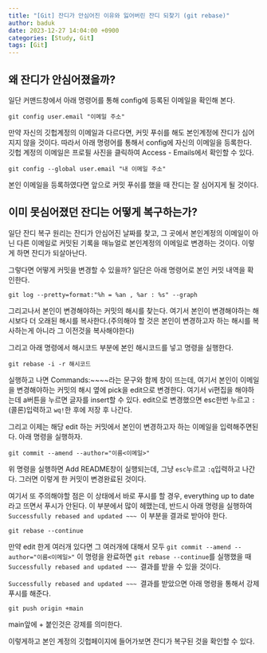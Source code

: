 ```yaml
---
title: "[Git] 잔디가 안심어진 이유와 잃어버린 잔디 되찾기 (git rebase)"
author: baduk
date: 2023-12-27 14:04:00 +0900
categories: [Study, Git]
tags: [Git]
---
```

## 왜 잔디가 안심어졌을까?
일단 커맨드창에서 아래 명령어를 통해 config에 등록된 이메일을 확인해 본다.

```shell
git config user.email "이메일 주소"
```
만약 자신의 깃헙계정의 이메일과 다르다면, 커밋 푸쉬를 해도 본인계정에 잔디가 심어지지 않을 것이다. 따라서 아래 명령어를 통해서 config에 자신의 이메일을 등록한다. 깃헙 계정의 이메일은 프로필 사진을 클릭하여 Access - Emails에서 확인할 수 있다.

```shell
git config --global user.email "내 이메일 주소"
```

본인 이메일을 등록하였다면 앞으로 커밋 푸쉬를 했을 때 잔디는 잘 심어지게 될 것이다.

## 이미 못심어졌던 잔디는 어떻게 복구하는가?
일단 잔디 복구 원리는 잔디가 안심어진 날짜를 찾고, 그 곳에서 본인계정의 이메일이 아닌 다른 이메일로 커밋된 기록을 매뉴얼로 본인계정의 이메일로 변경하는 것이다. 이렇게 하면 잔디가 되살아난다.

그렇다면 어떻게 커밋을 변경할 수 있을까? 일단은 아래 명령어로 본인 커밋 내역을 확인한다.
```shell
git log --pretty=format:"%h = %an , %ar : %s" --graph
```

그리고나서 본인이 변경해야하는 커밋의 해시를 찾는다. 여기서 본인이 변경해야하는 해시보다 더 오래된 해시를 복사한다.(주의해야 할 것은 본인이 변경하고자 하는 해시를 복사하는게 아니라 그 이전것을 복사해야한다)

그리고 아래 명령에서 해시코드 부분에 본인 해시코드를 넣고 명령을 실행한다.
```shell
git rebase -i -r 해시코드
```

실행하고 나면 Commands:~~~~라는 문구와 함께 창이 뜨는데, 여기서 본인이 이메일을 변경해야하는 커밋의 해시 옆에 pick을 edit으로 변경한다. 여기서 vi편집을 해야하는데 a버튼을 누르면 글자를 insert할 수 있다. edit으로 변경했으면 esc한번 누르고 `:`(콜론)입력하고 `wq!`한 후에 저장 후 나간다.

그리고 이제는 해당 edit 하는 커밋에서 본인이 변경하고자 하는 이메일을 입력해주면된다. 아래 명령을 실행하자.

```shell
git commit --amend --author="이름<이메일>"
```
위 명령을 실행하면 Add README창이 실행되는데, 그냥 `esc`누르고 `:q`입력하고 나간다. 그러면 이렇게 한 커밋이 변경완료된 것이다.

여기서 또 주의해야할 점은 이 상태에서 바로 푸시를 할 경우, everything up to date라고 뜨면서 푸시가 안된다. 이 부분에서 많이 헤맸는데, 반드시 아래 명령을 실행하여 `Successfully rebased and updated ~~~ `이 부분을 결과로 받아야 한다.
```shell
git rebase --continue
```
만약 edit 한게 여러개 있다면 그 여러개에 대해서 모두 `git commit --amend --author="이름<이메일>"` 이 명령을 완료하면 `git rebase --continue`를 실행했을 때 `Successfully rebased and updated ~~~ `결과를 받을 수 있을 것이다.

`Successfully rebased and updated ~~~ `결과를 받았으면 아래 명령을 통해서 강제푸시를 해준다.

```shell
git push origin +main
```
main앞에 + 붙인것은 강제를 의미한다.

이렇게하고 본인 계정의 깃헙페이지에 들어가보면 잔디가 복구된 것을 확인할 수 있다.

